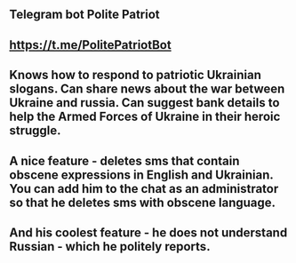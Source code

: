 ## Telegram bot Polite Patriot
## https://t.me/PolitePatriotBot
## Knows how to respond to patriotic Ukrainian slogans. Can share news about the war between Ukraine and russia. Can suggest bank details to help the Armed Forces of Ukraine in their heroic struggle.
## A nice feature - deletes sms that contain obscene expressions in English and Ukrainian. You can add him to the chat as an administrator so that he deletes sms with obscene language.
## And his coolest feature - he does not understand Russian - which he politely reports.
